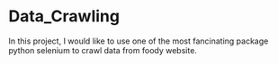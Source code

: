# Data_Crawling

In this project, I would like to use one of the most fancinating package python selenium to crawl data from foody website.  
